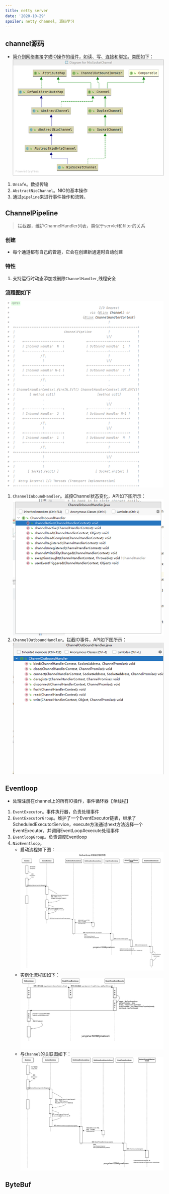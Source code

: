 ```yaml
---
title: netty server
date: '2020-10-29'
spoiler: netty channel, 源码学习
---
```

## channel源码
- 简介到网络套接字或IO操作的组件，如读、写、连接和绑定。类图如下：
![image](./channel-4.1.53.png)
1. `Unsafe`。数据传输
1. `AbstractNioChannel`。NIO的基本操作
1. 通过`pipeline`来进行事件操作和流转。

## ChannelPipeline
> 拦截器，维护ChannelHandler列表，类似于servlet和filter的关系
### 创建
- 每个通道都有自己的管道，它会在创建新通道时自动创建
### 特性
1. 支持运行时动态添加或删除`ChannelHandler`,线程安全
### 流程图如下
![image](./channel-pipline-flow.png)
1. `ChannelInboundHandler`。监控Channel状态变化，API如下图所示：
![image](./ChannelInboundHandler-api.png)
1. `ChannelOutboundHandler`。拦截IO事件，API如下图所示：
![image](./ChannelOutboundHandler-api.png)

## Eventloop
- 处理注册在channel上的所有IO操作，事件循环器【单线程】
1. `EventExecutor`。事件执行器，负责处理事件
1. `EventExecutorGroup`。维护了一个EventExecutor链表，继承了ScheduledExecutorService，execute方法通过next方法选择一个EventExecutor，并调用EventLoop#execute处理事件
1. `EventloopGroup`。负责调度Eventloop
1. `NioEventloop`。
    - 启动流程如下图：
    ![image](./NioEventLoop-start.png)
    - 实例化流程图如下：
    ![image](./NioEventLoop-sequence.png)
    - 与`Channel`的关联图如下：
    ![image](./NioEventLoop-Channel.png)
## ByteBuf